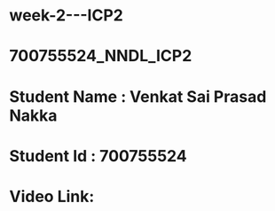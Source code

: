 # week-2---ICP2
# 700755524_NNDL_ICP2
# Student Name : Venkat Sai Prasad Nakka
# Student Id : 700755524
# Video Link:
